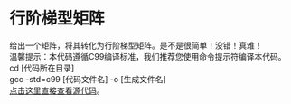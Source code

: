 # 行阶梯型矩阵
给出一个矩阵，将其转化为行阶梯型矩阵。是不是很简单！没错！真难！</br>
温馨提示：本代码遵循C99编译标准，我们推荐您使用命令提示符编译本代码。</br>
cd [代码所在目录]</br>
gcc -std=c99 [代码文件名] -o [生成文件名]</br>
[点击这里直接查看源代码](https://github.com/YunyushuLiu/Row-Echelon-Form/blob/master/Row-Echelon-Form.c)。
